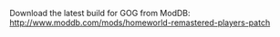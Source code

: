 Download the latest build for GOG from ModDB: http://www.moddb.com/mods/homeworld-remastered-players-patch